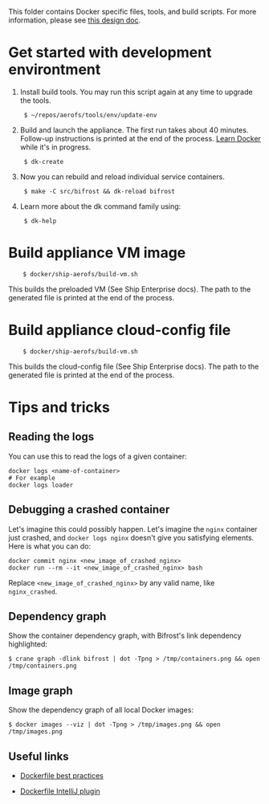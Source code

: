 This folder contains Docker specific files, tools, and build scripts. For more
information, please see [this design doc](../docs/design/docker.html).

# Get started with development environtment

1. Install build tools. You may run this script again at any time to upgrade the tools.

        $ ~/repos/aerofs/tools/env/update-env

2. Build and launch the appliance. The first run takes about 40 minutes. Follow-up instructions
is printed at the end of the process. [Learn Docker](https://docs.docker.com/userguide/) while
it's in progress.

        $ dk-create

3. Now you can rebuild and reload individual service containers.

        $ make -C src/bifrost && dk-reload bifrost

4. Learn more about the dk command family using:

        $ dk-help

# Build appliance VM image

        $ docker/ship-aerofs/build-vm.sh

This builds the preloaded VM (See Ship Enterprise docs). The path to the generated
file is printed at the end of the process.

# Build appliance cloud-config file

        $ docker/ship-aerofs/build-vm.sh

This builds the cloud-config file (See Ship Enterprise docs). The path to the generated
file is printed at the end of the process.

# Tips and tricks

## Reading the logs

You can use this to read the logs of a given container:

    docker logs <name-of-container>
    # For example
    docker logs loader

## Debugging a crashed container

Let's imagine this could possibly happen. Let's imagine the `nginx` container just crashed,
and `docker logs nginx` doesn't give you satisfying elements. Here is what you can do:

    docker commit nginx <new_image_of_crashed_nginx>
    docker run --rm --it <new_image_of_crashed_nginx> bash

Replace `<new_image_of_crashed_nginx>` by any valid name, like `nginx_crashed`.

## Dependency graph

Show the container dependency graph, with Bifrost's link dependency highlighted:

    $ crane graph -dlink bifrost | dot -Tpng > /tmp/containers.png && open /tmp/containers.png

## Image graph

Show the dependency graph of all local Docker images:

    $ docker images --viz | dot -Tpng > /tmp/images.png && open /tmp/images.png

## Useful links

- [Dockerfile best practices](https://docs.docker.com/articles/dockerfile_best-practices/)

- [Dockerfile IntelliJ plugin](https://github.com/masgari/docker-intellij-idea)
